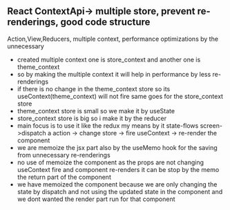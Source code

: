 ## React ContextApi-> multiple store, prevent re-renderings, good code structure

Action,View,Reducers,
multiple context,
performance optimizations by the unnecessary

* created multiple context one is store_context and another one is theme_context
* so by making the multiple context it will help in performance by less re-renderings
* if there is no change in the theme_context store so its useContext(theme_context) will not fire same goes for the store_context store
* theme_context store is small so we make it by useState
* store_context store is big so i make it by the reducer
* main focus is to use it like the redux my means by it state-flows screen->dispatch a action -> change store -> fire useContext -> re-render the component
* we are memoize the jsx part also by the useMemo hook for the saving from unnecessary re-renderings
* no use of memoize the component as the props are not changing useContext fire and component re-renders it can be stop by the memo the return part of the component
* we have memoized the component because we are only changing the state by dispatch and not using the updated state in the component and we dont wanted the render part run for that component
